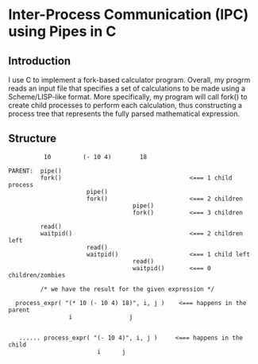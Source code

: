 # Inter-Process Communication (IPC) using Pipes in C
## Introduction 
I use C to implement a fork-based calculator program. 
Overall, my progrm reads an input file that specifies a set of calculations to be made using a Scheme/LISP-like format.
More specifically, my program will call fork() to create child processes to perform each calculation, thus constructing
a process tree that represents the fully parsed mathematical expression. 

## Structure

              10         (- 10 4)        18

    PARENT:  pipe()
             fork()                                    <=== 1 child process
                          pipe()
                          fork()                       <=== 2 children
                                       pipe()
                                       fork()          <=== 3 children

             read()
             waitpid()                                 <=== 2 children left
                          read()
                          waitpid()                    <=== 1 child left
                                       read()
                                       waitpid()       <=== 0 children/zombies

             /* we have the result for the given expression */
                                     
      process_expr( "(* 10 (- 10 4) 18)", i, j )    <=== happens in the parent
                     i                j


       ...... process_expr( "(- 10 4)", i, j )     <=== happens in the child
                             i      j
